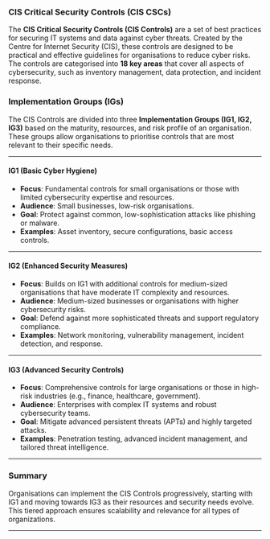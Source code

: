 ### **CIS Critical Security Controls (CIS CSCs)**

The **CIS Critical Security Controls (CIS Controls)** are a set of best practices for securing IT systems and data against cyber threats. Created by the Centre for Internet Security (CIS), these controls are designed to be practical and effective guidelines for organisations to reduce cyber risks. The controls are categorised into **18 key areas** that cover all aspects of cybersecurity, such as inventory management, data protection, and incident response.

### **Implementation Groups (IGs)**

The CIS Controls are divided into three **Implementation Groups (IG1, IG2, IG3)** based on the maturity, resources, and risk profile of an organisation. These groups allow organisations to prioritise controls that are most relevant to their specific needs.

---

#### **IG1 (Basic Cyber Hygiene)**

- **Focus**: Fundamental controls for small organisations or those with limited cybersecurity expertise and resources.
- **Audience**: Small businesses, low-risk organisations.
- **Goal**: Protect against common, low-sophistication attacks like phishing or malware.
- **Examples**: Asset inventory, secure configurations, basic access controls.

---

#### **IG2 (Enhanced Security Measures)**

- **Focus**: Builds on IG1 with additional controls for medium-sized organisations that have moderate IT complexity and resources.
- **Audience**: Medium-sized businesses or organisations with higher cybersecurity risks.
- **Goal**: Defend against more sophisticated threats and support regulatory compliance.
- **Examples**: Network monitoring, vulnerability management, incident detection, and response.

---

#### **IG3 (Advanced Security Controls)**

- **Focus**: Comprehensive controls for large organisations or those in high-risk industries (e.g., finance, healthcare, government).
- **Audience**: Enterprises with complex IT systems and robust cybersecurity teams.
- **Goal**: Mitigate advanced persistent threats (APTs) and highly targeted attacks.
- **Examples**: Penetration testing, advanced incident management, and tailored threat intelligence.

---

### **Summary**

Organisations can implement the CIS Controls progressively, starting with IG1 and moving towards IG3 as their resources and security needs evolve. This tiered approach ensures scalability and relevance for all types of organizations.

---